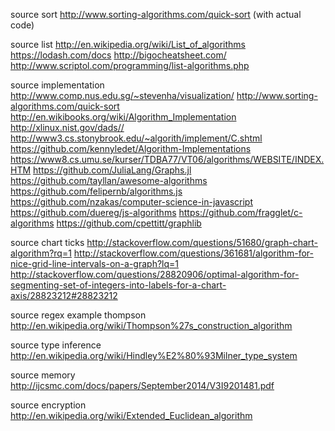 
source sort
  http://www.sorting-algorithms.com/quick-sort (with actual code)

source list
  http://en.wikipedia.org/wiki/List_of_algorithms
  https://lodash.com/docs
  http://bigocheatsheet.com/
  http://www.scriptol.com/programming/list-algorithms.php

source implementation
  http://www.comp.nus.edu.sg/~stevenha/visualization/
  http://www.sorting-algorithms.com/quick-sort
  http://en.wikibooks.org/wiki/Algorithm_Implementation
  http://xlinux.nist.gov/dads//
  http://www3.cs.stonybrook.edu/~algorith/implement/C.shtml
  https://github.com/kennyledet/Algorithm-Implementations
  https://www8.cs.umu.se/kurser/TDBA77/VT06/algorithms/WEBSITE/INDEX.HTM
  https://github.com/JuliaLang/Graphs.jl
  https://github.com/tayllan/awesome-algorithms
  https://github.com/felipernb/algorithms.js
  https://github.com/nzakas/computer-science-in-javascript
  https://github.com/duereg/js-algorithms
  https://github.com/fragglet/c-algorithms
  https://github.com/cpettitt/graphlib

source chart
  ticks
    http://stackoverflow.com/questions/51680/graph-chart-algorithm?rq=1
    http://stackoverflow.com/questions/361681/algorithm-for-nice-grid-line-intervals-on-a-graph?lq=1
    http://stackoverflow.com/questions/28820906/optimal-algorithm-for-segmenting-set-of-integers-into-labels-for-a-chart-axis/28823212#28823212

source regex
  example thompson
    http://en.wikipedia.org/wiki/Thompson%27s_construction_algorithm

source type inference
  http://en.wikipedia.org/wiki/Hindley%E2%80%93Milner_type_system

source memory
  http://ijcsmc.com/docs/papers/September2014/V3I9201481.pdf

source encryption
  http://en.wikipedia.org/wiki/Extended_Euclidean_algorithm
